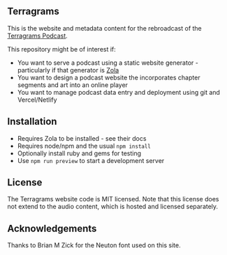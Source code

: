 ## Terragrams

This is the website and metadata content for the rebroadcast of the [Terragrams Podcast](http://terragrams.com/).

This repository might be of interest if:

- You want to serve a podcast using a static website generator - particularly if that generator is [Zola](https://www.getzola.org)
- You want to design a podcast website the incorporates chapter segments and art into an online player
- You want to manage podcast data entry and deployment using git and Vercel/Netlify

## Installation

- Requires Zola to be installed - see their docs
- Requires node/npm and the usual `npm install`
- Optionally install ruby and gems for testing
- Use `npm run preview` to start a development server

## License

The Terragrams website code is MIT licensed. Note that this license does not extend to the audio content, which is hosted and licensed separately.

## Acknowledgements

Thanks to Brian M Zick for the Neuton font used on this site.
